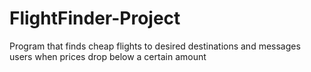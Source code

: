# FlightFinder-Project
Program that finds cheap flights to desired destinations and messages users when prices drop below a certain amount

